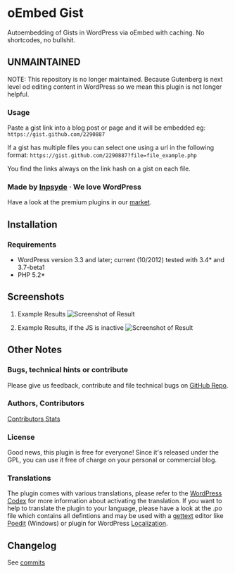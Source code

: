# oEmbed Gist
Autoembedding of Gists in WordPress via oEmbed with caching. No shortcodes, no bullshit.

## UNMAINTAINED
NOTE: This repository is no longer maintained. Because Gutenberg is next level od editing content in WordPress so we mean this plugin is not longer helpful.

### Usage
Paste a gist link into a blog post or page and it will be embedded eg:
`https://gist.github.com/2290887`

If a gist has multiple files you can select one using a url in the following format:
`https://gist.github.com/2290887?file=file_example.php`

You find the links always on the link hash on a gist on each file. 

### Made by [Inpsyde](http://inpsyde.com) &middot; We love WordPress
Have a look at the premium plugins in our [market](http://marketpress.com).

## Installation
### Requirements
* WordPress version 3.3 and later; current (10/2012) tested with 3.4* and 3.7-beta1
* PHP 5.2*

## Screenshots
1. Example Results
![Screenshot of Result](https://raw.github.com/inpsyde/Inpsyde-oEmbed-Gist/master/assets/screenshot-1.png)

2. Example Results, if the JS is inactive
![Screenshot of Result](https://raw.github.com/inpsyde/Inpsyde-oEmbed-Gist/master/assets/screenshot-2.png)

## Other Notes
### Bugs, technical hints or contribute
Please give us feedback, contribute and file technical bugs on [GitHub Repo](https://github.com/inpsyde/Inpsyde-oEmbed-Gist).

### Authors, Contributors
[Contributors Stats](https://github.com/inpsyde/Inpsyde-oEmbed-Gist/graphs/contributors)

### License
Good news, this plugin is free for everyone! Since it's released under the GPL, you can use it free of charge on your personal or commercial blog.

### Translations
The plugin comes with various translations, please refer to the [WordPress Codex](http://codex.wordpress.org/Installing_WordPress_in_Your_Language "Installing WordPress in Your Language") for more information about activating the translation. If you want to help to translate the plugin to your language, please have a look at the .po file which contains all defintions and may be used with a [gettext](http://www.gnu.org/software/gettext/) editor like [Poedit](http://www.poedit.net/) (Windows) or plugin for WordPress [Localization](http://wordpress.org/extend/plugins/codestyling-localization/).


## Changelog
See [commits](https://github.com/inpsyde/Inpsyde-oEmbed-Gist/commits/master)
